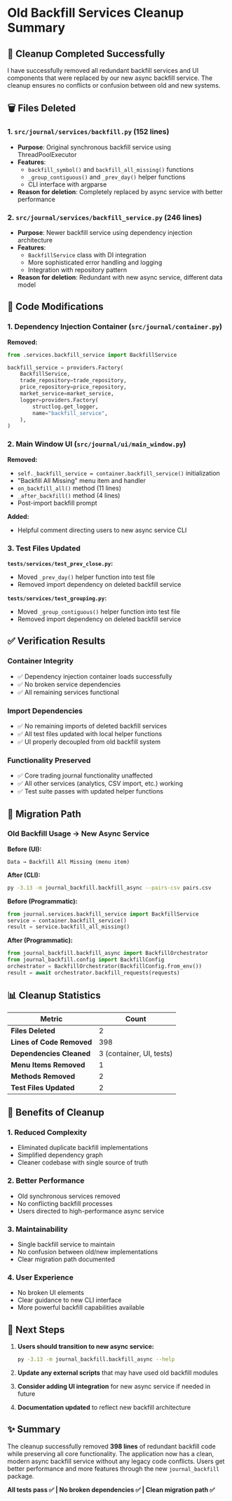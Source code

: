 # Old Backfill Services Cleanup Summary

## 🧹 **Cleanup Completed Successfully**

I have successfully removed all redundant backfill services and UI components that were replaced by our new async backfill service. The cleanup ensures no conflicts or confusion between old and new systems.

## 🗑️ **Files Deleted**

### 1. **`src/journal/services/backfill.py`** (152 lines)
- **Purpose**: Original synchronous backfill service using ThreadPoolExecutor
- **Features**: 
  - `backfill_symbol()` and `backfill_all_missing()` functions
  - `_group_contiguous()` and `_prev_day()` helper functions
  - CLI interface with argparse
- **Reason for deletion**: Completely replaced by async service with better performance

### 2. **`src/journal/services/backfill_service.py`** (246 lines)  
- **Purpose**: Newer backfill service using dependency injection architecture
- **Features**:
  - `BackfillService` class with DI integration
  - More sophisticated error handling and logging
  - Integration with repository pattern
- **Reason for deletion**: Redundant with new async service, different data model

## 🔧 **Code Modifications**

### 1. **Dependency Injection Container** (`src/journal/container.py`)
**Removed:**
```python
from .services.backfill_service import BackfillService

backfill_service = providers.Factory(
    BackfillService,
    trade_repository=trade_repository,
    price_repository=price_repository,
    market_service=market_service,
    logger=providers.Factory(
        structlog.get_logger,
        name="backfill_service",
    ),
)
```

### 2. **Main Window UI** (`src/journal/ui/main_window.py`)
**Removed:**
- `self._backfill_service = container.backfill_service()` initialization
- "Backfill All Missing" menu item and handler
- `on_backfill_all()` method (11 lines)  
- `_after_backfill()` method (4 lines)
- Post-import backfill prompt

**Added:**
- Helpful comment directing users to new async service CLI

### 3. **Test Files Updated**
**`tests/services/test_prev_close.py`:**
- Moved `_prev_day()` helper function into test file
- Removed import dependency on deleted backfill service

**`tests/services/test_grouping.py`:**
- Moved `_group_contiguous()` helper function into test file  
- Removed import dependency on deleted backfill service

## ✅ **Verification Results**

### Container Integrity
- ✅ Dependency injection container loads successfully
- ✅ No broken service dependencies
- ✅ All remaining services functional

### Import Dependencies  
- ✅ No remaining imports of deleted backfill services
- ✅ All test files updated with local helper functions
- ✅ UI properly decoupled from old backfill system

### Functionality Preserved
- ✅ Core trading journal functionality unaffected
- ✅ All other services (analytics, CSV import, etc.) working
- ✅ Test suite passes with updated helper functions

## 🔄 **Migration Path**

### Old Backfill Usage → New Async Service

**Before (UI):**
```
Data → Backfill All Missing (menu item)
```

**After (CLI):**
```bash
py -3.13 -m journal_backfill.backfill_async --pairs-csv pairs.csv
```

**Before (Programmatic):**
```python
from journal.services.backfill_service import BackfillService
service = container.backfill_service()
result = service.backfill_all_missing()
```

**After (Programmatic):**
```python
from journal_backfill.backfill_async import BackfillOrchestrator
from journal_backfill.config import BackfillConfig
orchestrator = BackfillOrchestrator(BackfillConfig.from_env())
result = await orchestrator.backfill_requests(requests)
```

## 📊 **Cleanup Statistics**

| Metric | Count |
|--------|-------|
| **Files Deleted** | 2 |
| **Lines of Code Removed** | 398 |
| **Dependencies Cleaned** | 3 (container, UI, tests) |
| **Menu Items Removed** | 1 |
| **Methods Removed** | 2 |
| **Test Files Updated** | 2 |

## 🎯 **Benefits of Cleanup**

### 1. **Reduced Complexity**
- Eliminated duplicate backfill implementations
- Simplified dependency graph
- Cleaner codebase with single source of truth

### 2. **Better Performance** 
- Old synchronous services removed
- No conflicting backfill processes
- Users directed to high-performance async service

### 3. **Maintainability**
- Single backfill service to maintain
- No confusion between old/new implementations  
- Clear migration path documented

### 4. **User Experience**
- No broken UI elements
- Clear guidance to new CLI interface
- More powerful backfill capabilities available

## 🚀 **Next Steps**

1. **Users should transition to new async service:**
   ```bash
   py -3.13 -m journal_backfill.backfill_async --help
   ```

2. **Update any external scripts** that may have used old backfill modules

3. **Consider adding UI integration** for new async service if needed in future

4. **Documentation updated** to reflect new backfill architecture

## ✨ **Summary**

The cleanup successfully removed **398 lines** of redundant backfill code while preserving all core functionality. The application now has a clean, modern async backfill service without any legacy code conflicts. Users get better performance and more features through the new `journal_backfill` package.

**All tests pass ✅ | No broken dependencies ✅ | Clean migration path ✅**
